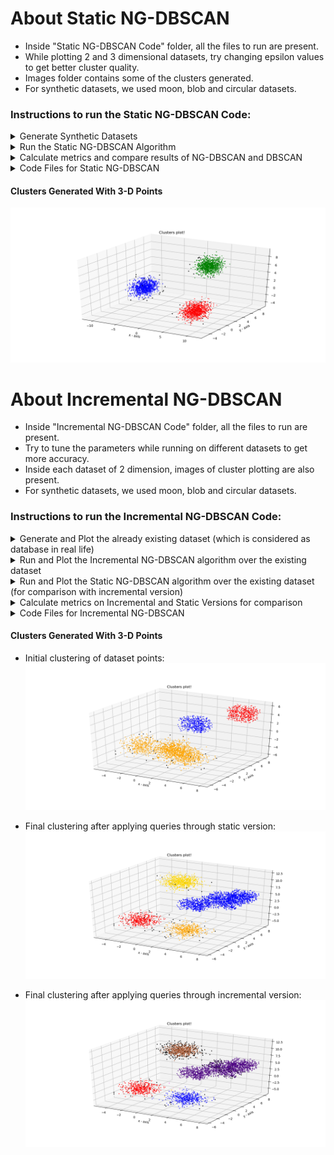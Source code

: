 # About Static NG-DBSCAN

- Inside "Static NG-DBSCAN Code" folder, all the files to run are present.
- While plotting 2 and 3 dimensional datasets, try changing epsilon values to get better cluster quality.
- Images folder contains some of the clusters generated. 
- For synthetic datasets, we used moon, blob and circular datasets.

### Instructions to run the Static NG-DBSCAN Code:

<details>
<summary> Generate Synthetic Datasets </summary>
	 
	- Use dataset_generator.py. 

	- Enter number of points (or number of sentences in case of text dataset) and type of dataset.(use upto 10000 for fast running).

	- Run the following command and the dataset will be generated in points.txt file:
		- python3 dataset_generator.py

</details>

<details>
<summary> Run the Static NG-DBSCAN Algorithm </summary>

	- Run the main algorithm (NG-DBSCAN) using command: 
		- g++ phase2.cpp
		- ./a.out
	
	- It will create clusters.txt which contains all the clusters. 

	- Now to plot the clusters (for 2 and 3 dimensional datasets), use the following command:
		- python3 clusters_generator.py 

</details>

<details>
<summary> Calculate metrics and compare results of NG-DBSCAN and DBSCAN </summary>

	- We calculated these NG-DBSCAN metrics for comparison with DBSCAN: compactness, separation, recall. Use the following command for calculating NG-DBSCAN metrics. 
		- g++ ngdbscan_metrics_main.cpp
		- ./a.out

	- Run DBSCAN algorithm (for comparison with NG-DBSCAN) over points.txt using dbscan_code.py using the following command:
		- python3 dbscan_code.py

	- We calculated the DBSCAN metrics: compactness, separation, recall. Use the following command for calculating DBSCAN metrics.
		- g++ dbscan_metrics_main.cpp
		- ./a.out

	- Using this we can compare between DBSCAN and NG-DBSCAN.
	
</details>

<details>
<summary> Code Files for Static NG-DBSCAN </summary>

	- Here are the different types of files used in static NG-DBSCAN:
	
<details>
<summary> Header Files</summary>

	- classes.h - contains all the used classes in the algorithm.

</details>

<details>
<summary> C++ Files </summary>

	- phase1.cpp - contains the phase-1 code which will be used to create epsilon graph.

	- phase2.cpp - used to create the propagation tree and list of clusters.

	- ngdbscan_metric_main.cpp - main method to calculate metrics for NG-DBSCAN.

	- metric_functions.cpp - contains Functions to contain metrics.

	- dbscan_metrics_main.cpp - main method to calculate metrics for DBSCAN.

	- jaro_winkler_distance.cpp: it calculates Jaro Winkler Distance between two strings.

</details>

<details>
<summary> Python Files</summary>

	- dbscan_code.py - main method to create the DBSCAN clusters and numbered_dbscan_clusters.txt file.

	- dataset_generator.py - contains the python code to generate the random points.

	- clusters_generator.py - plots the clusters in 2-dimension in different colours using clusters.

</details>

<details>
<summary> Text Files </summary>

	- epsilon_graph.txt - represents the epsilon graph used in the algorithm.

	- propagation_tree.txt - represents the propagation tree generated by the algorithm.

	- points.txt - contains the randomly generated points used as input in phase2.cpp.

	- clusters.txt - contains the lists of list of clusters.

	- numbered_clusters.txt - contains the lists of list of clusters, where elements of list are node number instead of data values.

	- numbered_dbscan_clusters.txt - contains all the points of DBSCAN, where ith point represents in which cluster number it lies.

	- health_twitter.txt & sms_spam_collection.txt - text datasets

	- Traffic_Dataset/points.txt - real dataset

</details>
  
</details>

#### Clusters Generated With 3-D Points
![Image of 3D Plot](https://github.com/Data-Mining-CS568/NG-DBSCAN/blob/main/Report%20Images/3d_dataset.png)
	


# About Incremental NG-DBSCAN

- Inside "Incremental NG-DBSCAN Code" folder, all the files to run are present.
- Try to tune the parameters while running on different datasets to get more accuracy.
- Inside each dataset of 2 dimension, images of cluster plotting are also present. 
- For synthetic datasets, we used moon, blob and circular datasets.

### Instructions to run the Incremental NG-DBSCAN Code:

<details>
<summary> Generate and Plot the already existing dataset (which is considered as database in real life) </summary>
	
	- First put the points.txt, queries.txt, parameters_incr, parameters_static for the dataset you want the algorithm to run on.

	- Then first run the static version without considering the queries.txt using the following command. Here first argument = 1 to copy the value of parameters. Second command line argument will be 0 here. 
		- g++ static_ngdbscan.cpp 
		- ./a.out 1 0

	- It will create old_epsilon_graph.txt, old_clusters.txt, old_points.txt and this will constitute our database.

	- To plot the clusters for the points present in database, we will run the following command:
		- python3 clusters_generator.py 0

</details>

<details> 
<summary> Run and Plot the Incremental NG-DBSCAN algorithm over the existing dataset </summary>

	- Now to run the queries.txt over incremental version, use the following command. 
		- g++ incr_ngdbscan.cpp 
		- ./a.out 1

	- After this, new_epsilon_graph.txt, new_clusters.txt, new_points.txt will be generated.

	- To plot the clusters for the points after considering queries.txt, we will run the following command:
		- python3 clusters_generator.py 1

</details>

<details>
<summary> Run and Plot the Static NG-DBSCAN algorithm over the existing dataset (for comparison with incremental version) </summary>

	- Now to run the queries.txt over incremental version (for comparison with incremental version), use the following command. Here first argument = 1 to copy the value of parameters. Second command line argument will be 1 here. 
		- g++ static_ngdbscan.cpp
		- ./a.out 1 1

	- After this, new_epsilon_graph.txt, new_clusters.txt, new_points.txt will be generated.

	- To plot the clusters for the points after considering queries.txt, we will run the following command:
		- python3 clusters_generator.py 1

</details>

<details>
<summary> Calculate metrics on Incremental and Static Versions for comparison </summary>
	
	- To calculate and store metrics on the static version, we will use the following command:
		- g++ metrics_main.cpp 
		- ./a.out 0

	- To calculate and store metrics on the incremental version, we will use the following command:
		- g++ metrics_main.cpp 
		- ./a.out 1

</details>

<details>
<summary> Code Files for Incremental NG-DBSCAN </summary>

	- Here are the different types of files used in incremental NG-DBSCAN:	

<details>
<summary> Header Files </summary>

	- incr_classes.h - contains all used classes in the incremental NG-DBSCAN algorithm.

</details>	

<details>
<summary> C++ Files </summary>

	- incr_ngdbscan.cpp - contains the whole incremental NG-DBSCAN algorithm code.

	- static_ngdbscan.cpp - contains the main function for running the static NG-DBSCAN code while comparing with static NG-DBSCAN algorithm.

	- metrics_main.cpp - main method to calculate metrics for incremental and static NG-DBSCAN.

	- metrics_functions.cpp - contains all the main functions to calculate metrics.

	- resources_calculation.cpp - contains the main functions to calculate time, memory, CPU usage etc for static and incremental versions.

</details>
	
<details>
<summary> Python Files </summary>

	- clusters_generator.py - used to plot the clusters of static and incremental NG-DBSCAN versions.

	- plot_metric.py - used to plot the graphs of the used metrics.

</details>

<details>
<summary> Text Files </summary>

	- points.txt - contains the database points (clusters would be formed using these points in real scenario) used as input in static_ngdbscan.cpp and incr_ngdbscan.cpp.

	- queries.txt - contains the points to add or delete from the existing dataset (points.txt).

	- old_epsilon_graph.txt - contains the epsilon graph for the old dataset.

	- new_epsilon_graph.txt - contains the epsilon graph for the updated dataset (after considering queries.txt).

	- old_points.txt - contains the information of each point in the old dataset.

	- new_points.txt - contains the information of each point in the updated dataset (after considering queries.txt).

	- old_clusters.txt - contains the clusters for the old dataset.

	- new_clusters.txt - contains the clusters for the new dataset (after considering queries.txt).

	- parameters.txt - contains the parameters for the respective dataset for both static & incremental algorithm in readable format.

	- parameters_incr - contains the parameters for the respective dataset for the incremental NG-DBSCAN algorithm.

	- parameters_static - contains the parameters for the respective dataset for the static NG-DBSCAN algorithm.

	- memory*.txt - Files of this format contains in each line: <no_of_points> <virtual_memory_used> <physical_memory_used>.

	- time*.txt - Files of this format contains in each line: <no_of_points> <time_taken>.

	- cpu*.txt - Files of this format contains in each line: <no_of_points> <cpu_usage>.

	- seperation*.txt - These files contains the number of points on the first line and then mean and standard deviation on the subsequent line for all pair of clusters.

	- compactness*.txt - These files contains the number of points on the first line and then mean and standard deviation on the subsequent line for all pair of clusters.	

</details>	

</details>

#### Clusters Generated With 3-D Points

- Initial clustering of dataset points:
![Initial Dataset](https://github.com/Data-Mining-CS568/NG-DBSCAN/blob/main/Report%20Images/dataset_3_old_static.png)

- Final clustering after applying queries through static version:
![Final Dataset](https://github.com/Data-Mining-CS568/NG-DBSCAN/blob/main/Report%20Images/dataset_3_new_static.png)

- Final clustering after applying queries through incremental version:
![Final Dataset](https://github.com/Data-Mining-CS568/NG-DBSCAN/blob/main/Report%20Images/dataset_3_new_incr.png)
